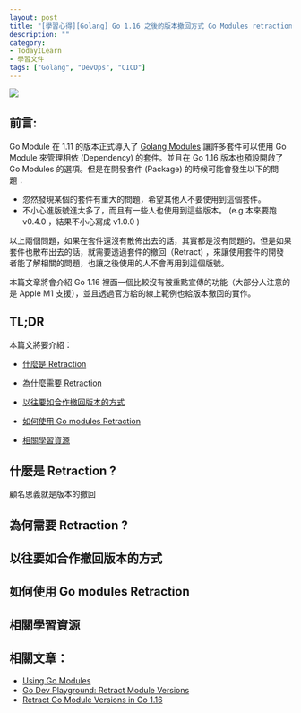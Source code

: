 ```yaml
---
layout: post
title: "[學習心得][Golang] Go 1.16 之後的版本撤回方式 Go Modules retraction"
description: ""
category: 
- TodayILearn
- 學習文件
tags: ["Golang", "DevOps", "CICD"]
---
```




![](https://i.ytimg.com/vi/23JqUVHV7_Q/maxresdefault.jpg)

## 前言:

Go Module 在 1.11 的版本正式導入了 [Golang Modules](https://blog.golang.org/using-go-modules) 讓許多套件可以使用 Go Module 來管理相依 (Dependency) 的套件。並且在 Go 1.16 版本也預設開啟了 Go Modules 的選項。但是在開發套件 (Package) 的時候可能會發生以下的問題：

- 忽然發現某個的套件有重大的問題，希望其他人不要使用到這個套件。
- 不小心進版號進太多了，而且有一些人也使用到這些版本。 (e.g 本來要跑 v0.4.0 ，結果不小心寫成 v1.0.0 )

以上兩個問題，如果在套件還沒有散佈出去的話，其實都是沒有問題的。但是如果套件也散布出去的話，就需要透過套件的撤回（Retract) ，來讓使用套件的開發者能了解相關的問題，也讓之後使用的人不會再用到這個版號。

本篇文章將會介紹 Go 1.16 裡面一個比較沒有被重點宣傳的功能（大部分人注意的是 Apple M1 支援），並且透過官方給的線上範例也給版本撤回的實作。

## TL;DR 

本篇文將要介紹：

- <a href="#what-is-retraction">什麼是 Retraction</a>

- <a href="#why-retraction">為什麼需要 Retraction</a>

- <a href="#old-way-retraction">以往要如合作撤回版本的方式</a>

- <a href="#howto-retraction">如何使用 Go modules Retraction </a>

- <a href="#retraction-reference">相關學習資源</a>




## 什麼是 Retraction ?

<a id="what-is-retraction"></a>

顧名思義就是版本的撤回





## 為何需要 Retraction ?

<a id="why-retraction"></a>



## 以往要如合作撤回版本的方式

<a id="old-way-retraction"></a>



## 如何使用 Go modules Retraction 

<a id="howto-retraction"></a>



## 相關學習資源

<a id="retraction-reference"></a>



## 相關文章：

- [Using Go Modules](https://blog.golang.org/using-go-modules)
- [Go Dev Playground: Retract Module Versions](https://play-with-go.dev/retract-module-versions_go116_en/)
- [Retract Go Module Versions in Go 1.16](https://golangtutorial.dev/tips/retract-go-module-versions/)

